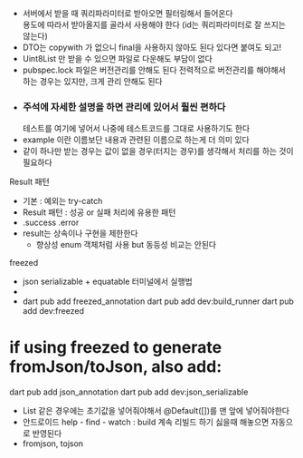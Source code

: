 * 서버에서 받을 때 쿼리파라미터로 받아오면 필터링해서 들어온다  
  용도에 따라서 받아올지를 골라서 사용해야 한다 (id는 쿼리파라미터로 잘 쓰지는 않는다)
*  DTO는 copywith 가 없으니 final을 사용하지 않아도 된다 있다면 붙여도 되고!
*  Uint8List 만 받을 수 있으면 파일로 다운해도 부담이 없다
* pubspec.lock 파일은 버전관리를 안해도 된다 
  전력적으로 버전관리를 해야해서 하는 경우는 있지만, 크게 관리 안해도 된다 
* ### 주석에 자세한 설명을 하면 관리에 있어서 훨씬 편하다
  테스트를 여기에 넣어서 나중에 테스트코드를 그대로 사용하기도 한다
* example 이란 이름보단 내용과 관련된 이름으로 하는게 더 의미 있다
* <Book> 같이 하나만 받는 경우는 값이 없을 경우(터지는 경우)를 생각해서 처리를 하는 것이 필요하다


Result 패턴
* 기본 : 예외는 try-catch
*  Result 패턴 : 성공 or 실패 처리에 유용한 패턴
* .success
 .error
* result는 상속이나 구현을 제한한다 
  - 향상성 enum 객체처럼 사용  but 동등성 비교는 안된다
  

freezed
 - json serializable + equatable
   터미널에서 실행법
 - 
 - dart pub add freezed_annotation
   dart pub add dev:build_runner
   dart pub add dev:freezed
# if using freezed to generate fromJson/toJson, also add:
dart pub add json_annotation
dart pub add dev:json_serializable

* List 같은 경우에는 초기값을 넣어줘야해서 @Default([])를 맨 앞에 넣어줘야한다
* 안드로이드 help - find - watch : build 계속 리빌드 하기 싫을때 해놓으면 자동으로 반영된다
* fromjson, tojson
